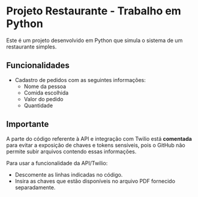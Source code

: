 # Projeto Restaurante - Trabalho em Python

Este é um projeto desenvolvido em Python que simula o sistema de um restaurante simples.  

## Funcionalidades

- Cadastro de pedidos com as seguintes informações:
  - Nome da pessoa
  - Comida escolhida
  - Valor do pedido
  - Quantidade

## Importante

A parte do código referente à API e integração com Twilio está **comentada** para evitar a exposição de chaves e tokens sensíveis, pois o GitHub não permite subir arquivos contendo essas informações.  

Para usar a funcionalidade da API/Twilio:  
- Descomente as linhas indicadas no código.  
- Insira as chaves que estão disponíveis no arquivo PDF fornecido separadamente.

